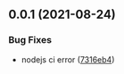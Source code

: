 ## 0.0.1 (2021-08-24)


### Bug Fixes

* nodejs ci error ([7316eb4](https://github.com/Alphasians/AINA/commit/7316eb44e27acaeca21e91beddc8180ef22d3aa7))



